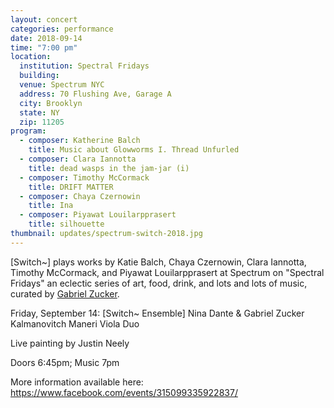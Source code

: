 ```yaml
---
layout: concert
categories: performance
date: 2018-09-14
time: "7:00 pm"
location:
  institution: Spectral Fridays
  building:
  venue: Spectrum NYC
  address: 70 Flushing Ave, Garage A
  city: Brooklyn
  state: NY
  zip: 11205
program:
  - composer: Katherine Balch
    title: Music about Glowworms I. Thread Unfurled
  - composer: Clara Iannotta
    title: dead wasps in the jam-jar (i)
  - composer: Timothy McCormack
    title: DRIFT MATTER
  - composer: Chaya Czernowin
    title: Ina
  - composer: Piyawat Louilarpprasert
    title: silhouette
thumbnail: updates/spectrum-switch-2018.jpg
---
```


[Switch~] plays works by Katie Balch, Chaya Czernowin, Clara Iannotta, Timothy McCormack, and Piyawat Louilarpprasert at Spectrum on "Spectral Fridays" an eclectic series of art, food, drink, and lots and lots of music, curated by <a href="gabrielzucker.com/fridays.html">Gabriel Zucker</a>.

Friday, September 14:
[Switch~ Ensemble]
Nina Dante & Gabriel Zucker
Kalmanovitch Maneri Viola Duo

Live painting by Justin Neely

Doors 6:45pm; Music 7pm

More information available here: <a href="https://www.facebook.com/events/315099335922837/" target="blank">https://www.facebook.com/events/315099335922837/</a>
